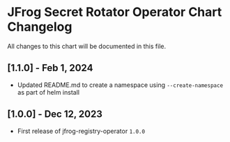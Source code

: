 # JFrog Secret Rotator Operator Chart Changelog
All changes to this chart will be documented in this file.

## [1.1.0] - Feb 1, 2024
* Updated README.md to create a namespace using `--create-namespace` as part of helm install

## [1.0.0] - Dec 12, 2023
* First release of jfrog-registry-operator `1.0.0`
